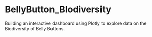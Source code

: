 # BellyButton_BIodiversity
Building an interactive dashboard using Plotly to explore data on the Biodiversity of Belly Buttons. 
